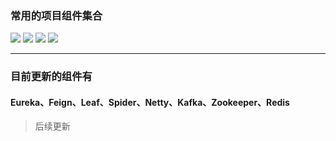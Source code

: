 ### 常用的项目组件集合


![](https://img.shields.io/hexpm/l/test) ![](https://img.shields.io/badge/java-%3E%3D1.8-green) ![](https://img.shields.io/badge/SpringBoot-%3E%3D2.0-green) ![](https://img.shields.io/badge/SpringCloud-%3DFinchley.SR2-green)


----
### 目前更新的组件有
#### Eureka、Feign、Leaf、Spider、Netty、Kafka、Zookeeper、Redis
> 后续更新

